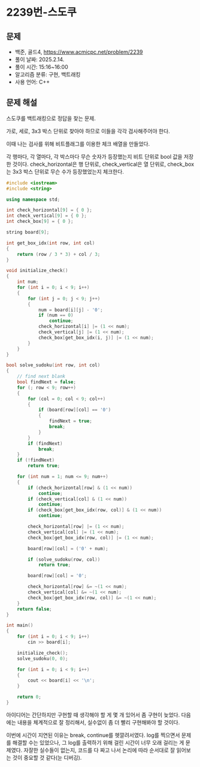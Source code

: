 # 2239번-스도쿠

## 문제

- 백준, 골드4, https://www.acmicpc.net/problem/2239
- 풀이 날짜: 2025.2.14.
- 풀이 시간: 15:16~16:00
- 알고리즘 분류: 구현, 백트래킹
- 사용 언어: C++

## 문제 해설

스도쿠를 백트래킹으로 정답을 찾는 문제.

가로, 세로, 3x3 박스 단위로 찾아야 하므로 이들을 각각 검사해주어야 한다.

이때 나는 검사를 위해 비트플래그를 이용한 체크 배열을 만들었다.

각 행마다, 각 열마다, 각 박스마다 무슨 숫자가 등장했는지 비트 단위로 bool 값을 저장한 것이다. check_horizontal은 행 단위로, check_vertical은 열 단위로, check_box는 3x3 박스 단위로 무슨 수가 등장했었는지 체크한다.

```cpp
#include <iostream>
#include <string>

using namespace std;

int check_horizontal[9] = { 0 };
int check_vertical[9] = { 0 };
int check_box[9] = { 0 };

string board[9];

int get_box_idx(int row, int col)
{
    return (row / 3 * 3) + col / 3;
}

void initialize_check()
{
    int num;
    for (int i = 0; i < 9; i++)
    {
        for (int j = 0; j < 9; j++)
        {
            num = board[i][j] - '0';
            if (num == 0)
                continue;
            check_horizontal[i] |= (1 << num);
            check_vertical[j] |= (1 << num);
            check_box[get_box_idx(i, j)] |= (1 << num);
        }
    }
}

bool solve_sudoku(int row, int col)
{
    // find next blank
    bool findNext = false;
    for (; row < 9; row++)
    {
        for (col = 0; col < 9; col++)
        {
            if (board[row][col] == '0')
            {
                findNext = true;
                break;
            }
        }
        if (findNext)
            break;
    }
    if (!findNext)
        return true;

    for (int num = 1; num <= 9; num++)
    {
        if (check_horizontal[row] & (1 << num))
            continue;
        if (check_vertical[col] & (1 << num))
            continue;
        if (check_box[get_box_idx(row, col)] & (1 << num))
            continue;

        check_horizontal[row] |= (1 << num);
        check_vertical[col] |= (1 << num);
        check_box[get_box_idx(row, col)] |= (1 << num);

        board[row][col] = ('0' + num);

        if (solve_sudoku(row, col))
            return true;

        board[row][col] = '0';

        check_horizontal[row] &= ~(1 << num);
        check_vertical[col] &= ~(1 << num);
        check_box[get_box_idx(row, col)] &= ~(1 << num);
    }
    return false;
}

int main()
{
    for (int i = 0; i < 9; i++)
        cin >> board[i];

    initialize_check();
    solve_sudoku(0, 0);

    for (int i = 0; i < 9; i++)
    {
        cout << board[i] << '\n';
    }

    return 0;
}
```

아이디어는 간단하지만 구현할 때 생각해야 할 게 몇 개 있어서 좀 구현이 늦었다. 다음에는 내용을 체계적으로 잘 정리해서, 실수없이 좀 더 빨리 구현해봐야 할 것이다.

이번에 시간이 지연된 이유는 break, continue를 헷깔려서였다. log를 찍으면서 문제를 해결할 수는 있었으나, 그 log를 출력하기 위해 걸린 시간이 너무 오래 걸리는 게 문제였다. 자잘한 실수들이 없는지, 코드를 다 짜고 나서 논리에 따라 순서대로 잘 읽어보는 것이 중요할 것 같다(눈 디버깅).
